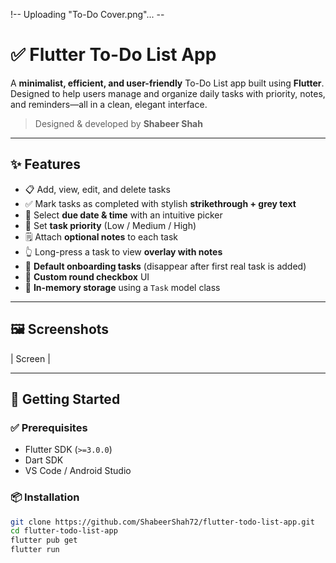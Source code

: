 !-- Uploading "To-Do Cover.png"... --

# ✅ Flutter To-Do List App

A **minimalist, efficient, and user-friendly** To-Do List app built using **Flutter**. Designed to help users manage and organize daily tasks with priority, notes, and reminders—all in a clean, elegant interface.

> Designed & developed by **Shabeer Shah**

---

## ✨ Features

- 📋 Add, view, edit, and delete tasks
- ✅ Mark tasks as completed with stylish **strikethrough + grey text**
- 📆 Select **due date & time** with an intuitive picker
- 🔺 Set **task priority** (Low / Medium / High)
- 🗒 Attach **optional notes** to each task
- 👆 Long-press a task to view **overlay with notes**
- 🎯 **Default onboarding tasks** (disappear after first real task is added)
- 🔘 **Custom round checkbox** UI
- 🔄 **In-memory storage** using a `Task` model class

---

## 🖼️ Screenshots

| Screen |


---

## 🚀 Getting Started

### ✅ Prerequisites

- Flutter SDK (`>=3.0.0`)
- Dart SDK
- VS Code / Android Studio

### 📦 Installation

```bash
git clone https://github.com/ShabeerShah72/flutter-todo-list-app.git
cd flutter-todo-list-app
flutter pub get
flutter run

